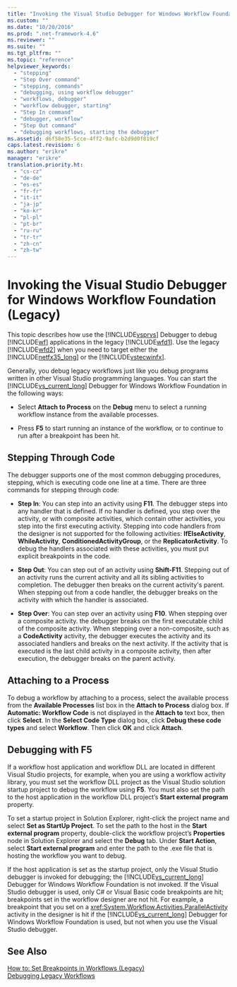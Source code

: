 ```yaml
---
title: "Invoking the Visual Studio Debugger for Windows Workflow Foundation (Legacy)"
ms.custom: ""
ms.date: "10/20/2016"
ms.prod: ".net-framework-4.6"
ms.reviewer: ""
ms.suite: ""
ms.tgt_pltfrm: ""
ms.topic: "reference"
helpviewer_keywords: 
  - "stepping"
  - "Step Over command"
  - "stepping, commands"
  - "debugging, using workflow debugger"
  - "workflows, debugger"
  - "workflow debugger, starting"
  - "Step In command"
  - "debugger, workflow"
  - "Step Out command"
  - "debugging workflows, starting the debugger"
ms.assetid: d6f58e35-5cce-4ff2-9afc-b2d9d0f819cf
caps.latest.revision: 6
ms.author: "erikre"
manager: "erikre"
translation.priority.ht: 
  - "cs-cz"
  - "de-de"
  - "es-es"
  - "fr-fr"
  - "it-it"
  - "ja-jp"
  - "ko-kr"
  - "pl-pl"
  - "pt-br"
  - "ru-ru"
  - "tr-tr"
  - "zh-cn"
  - "zh-tw"
---
```

# Invoking the Visual Studio Debugger for Windows Workflow Foundation (Legacy)
This topic describes how use the [!INCLUDE[vsprvs](../code-quality/includes/vsprvs_md.md)] Debugger to debug [!INCLUDE[wf](../workflow-designer/includes/wf_md.md)] applications in the legacy [!INCLUDE[wfd1](../workflow-designer/includes/wfd1_md.md)]. Use the legacy [!INCLUDE[wfd2](../workflow-designer/includes/wfd2_md.md)] when you need to target either the [!INCLUDE[netfx35_long](../workflow-designer/includes/netfx35_long_md.md)] or the [!INCLUDE[vstecwinfx](../workflow-designer/includes/vstecwinfx_md.md)].  
  
 Generally, you debug legacy workflows just like you debug programs written in other Visual Studio programming languages. You can start the [!INCLUDE[vs_current_long](../misc/includes/vs_current_long_md.md)] Debugger for Windows Workflow Foundation in the following ways:  
  
-   Select **Attach to Process** on the **Debug** menu to select a running workflow instance from the available processes.  
  
-   Press **F5** to start running an instance of the workflow, or to continue to run after a breakpoint has been hit.  
  
## Stepping Through Code  
 The debugger supports one of the most common debugging procedures, stepping, which is executing code one line at a time. There are three commands for stepping through code:  
  
-   **Step In**: You can step into an activity using **F11**. The debugger steps into any handler that is defined. If no handler is defined, you step over the activity, or with composite activities, which contain other activities, you step into the first executing activity. Stepping into code handlers from the designer is not supported for the following activities: **IfElseActivity**, **WhileActivity**, **ConditionedActivityGroup**, or the **ReplicatorActivity**. To debug the handlers associated with these activities, you must put explicit breakpoints in the code.  
  
-   **Step Out**: You can step out of an activity using **Shift-F11**. Stepping out of an activity runs the current activity and all its sibling activities to completion. The debugger then breaks on the current activity's parent. When stepping out from a code handler, the debugger breaks on the activity with which the handler is associated.  
  
-   **Step Over**: You can step over an activity using **F10**. When stepping over a composite activity. the debugger breaks on the first executable child of the composite activity. When stepping over a non-composite, such as a **CodeActivity** activity, the debugger executes the activity and its associated handlers and breaks on the next activity. If the activity that is executed is the last child activity in a composite activity, then after execution, the debugger breaks on the parent activity.  
  
## Attaching to a Process  
 To debug a workflow by attaching to a process, select the available process from the **Available Processes** list box in the **Attach to Process** dialog box. If **Automatic: Workflow Code** is not displayed in the **Attach to** text box, then click **Select**. In the **Select Code Type** dialog box, click **Debug these code types** and select **Workflow**. Then click **OK** and click **Attach**.  
  
## Debugging with F5  
 If a workflow host application and workflow DLL are located in different Visual Studio projects, for example, when you are using a workflow activity library, you must set the workflow DLL project as the Visual Studio solution startup project to debug the workflow using **F5**. You must also set the path to the host application in the workflow DLL project’s **Start external program** property.  
  
 To set a startup project in Solution Explorer, right-click the project name and select **Set as StartUp Project**. To set the path to the host in the **Start external program** property, double-click the workflow project’s **Properties** node in Solution Explorer and select the **Debug** tab. Under **Start Action**, select **Start external program** and enter the path to the .exe file that is hosting the workflow you want to debug.  
  
 If the host application is set as the startup project, only the Visual Studio debugger is invoked for debugging; the [!INCLUDE[vs_current_long](../misc/includes/vs_current_long_md.md)] Debugger for Windows Workflow Foundation is not invoked. If the Visual Studio debugger is used, only C# or Visual Basic code breakpoints are hit; breakpoints set in the workflow designer are not hit. For example, a breakpoint that you set on a <xref:System.Workflow.Activities.ParallelActivity> activity in the designer is hit if the [!INCLUDE[vs_current_long](../misc/includes/vs_current_long_md.md)] Debugger for Windows Workflow Foundation is used, but not when you use the Visual Studio debugger.  
  
## See Also  
 [How to: Set Breakpoints in Workflows (Legacy)](../workflow-designer/how-to--set-breakpoints-in-workflows--legacy-.md)   
 [Debugging Legacy Workflows](../workflow-designer/debugging-legacy-workflows.md)